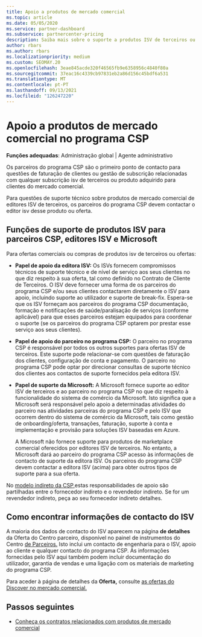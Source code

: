 ```yaml
---
title: Apoio a produtos de mercado comercial
ms.topic: article
ms.date: 05/05/2020
ms.service: partner-dashboard
ms.subservice: partnercenter-pricing
description: Saiba mais sobre o suporte a produtos ISV de terceiros ou subscrições no mercado comercial do programa CSP.
author: rbars
ms.author: rbars
ms.localizationpriority: medium
ms.custom: SEOMAY.20
ms.openlocfilehash: 3eae845acde320f46565fb9e6358956c4840f80a
ms.sourcegitcommit: 37eac16c4339cb97831eb2a86d156c45bdf6a531
ms.translationtype: MT
ms.contentlocale: pt-PT
ms.lasthandoff: 09/13/2021
ms.locfileid: "126247220"
---
```

# <a name="support-for-commercial-marketplace-products-in-the-csp-program"></a>Apoio a produtos de mercado comercial no programa CSP


**Funções adequadas**: Administração global | Agente administrativo

Os parceiros do programa CSP são o primeiro ponto de contacto para questões de faturação de clientes ou gestão de subscrição relacionadas com qualquer subscrição isv de terceiros ou produto adquirido para clientes do mercado comercial.

Para questões de suporte técnico sobre produtos de mercado comercial de editores ISV de terceiros, os parceiros do programa CSP devem contactar o editor isv desse produto ou oferta.

## <a name="support-roles-of-isv-products-for-csp-partners-isv-publishers-and-microsoft"></a>Funções de suporte de produtos ISV para parceiros CSP, editores ISV e Microsoft

Para ofertas comerciais ou compras de produtos isv de terceiros ou ofertas:

- **Papel de apoio da editora ISV:** Os ISVs fornecem compromissos técnicos de suporte técnico e de nível de serviço aos seus clientes no que diz respeito à sua oferta, tal como definido no Contrato de Cliente de Terceiros. O ISV deve fornecer uma forma de os parceiros do programa CSP e/ou seus clientes contactarem diretamente o ISV para apoio, incluindo suporte ao utilizador e suporte de break-fix. Espera-se que os ISV forneçam aos parceiros do programa CSP documentação, formação e notificações de saúde/paralisação de serviços (conforme aplicável) para que esses parceiros estejam equipados para coordenar o suporte (se os parceiros do programa CSP optarem por prestar esse serviço aos seus clientes).

- **Papel de apoio do parceiro no programa CSP:** O parceiro no programa CSP é responsável por todos os outros suportes para ofertas ISV de terceiros. Este suporte pode relacionar-se com questões de faturação dos clientes, configuração de conta e pagamento. O parceiro no programa CSP pode optar por direcionar consultas de suporte técnico dos clientes aos contactos de suporte fornecidos pela editora ISV.

- **Papel de suporte da Microsoft:** A Microsoft fornece suporte ao editor ISV de terceiros e ao parceiro no programa CSP no que diz respeito à funcionalidade do sistema de comércio da Microsoft. Isto significa que a Microsoft será responsável pelo apoio a determinadas atividades do parceiro nas atividades parceiras do programa CSP e pelo ISV que ocorrem dentro do sistema de comércio da Microsoft, tais como gestão de onboarding/oferta, transações, faturação, suporte à conta e implementação e provisão para soluções ISV baseadas em Azure.

    A Microsoft não fornece suporte para produtos de marketplace comercial oferecidos por editores ISV de terceiros. No entanto, a Microsoft dará ao parceiro do programa CSP acesso às informações de contacto de suporte da editora ISV. Os parceiros do programa CSP devem contactar a editora ISV (acima) para obter outros tipos de suporte para a sua oferta.

No [modelo indireto da CSP,](csp-overview.md#indirect-model)estas responsabilidades de apoio são partilhadas entre o fornecedor indireto e o revendedor indireto. Se for um revendedor indireto, peça ao seu fornecedor indireto detalhes.

## <a name="how-to-find-isv-contact-information"></a>Como encontrar informações de contacto do ISV

A maioria dos dados de contacto do ISV aparecem na página **de detalhes** da Oferta do Centro parceiro, disponível no painel de instrumentos do Centro [de Parceiros.](https://partner.microsoft.com/dashboard) Isto inclui um contacto de engenharia para o ISV, apoio ao cliente e qualquer contacto do programa CSP. As informações fornecidas pelo ISV aqui também podem incluir documentação do utilizador, garantia de vendas e uma ligação com os materiais de marketing do programa CSP.

Para aceder à página de detalhes da **Oferta,** consulte [as ofertas do Discover no mercado comercial.](csp-commercial-marketplace-discover.md#view-marketplace-offers-in-partner-center)

## <a name="next-steps"></a>Passos seguintes

- [Conheça os contratos relacionados com produtos de mercado comercial](csp-commercial-marketplace-contracting.md)

